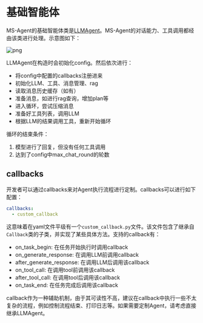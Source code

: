 # 基础智能体

MS-Agent的基础智能体类是[LLMAgent](https://github.com/modelscope/ms-agent/blob/main/ms_agent/agent/llm_agent.py)。MS-Agent的对话能力、工具调用都经由该类进行处理。示意图如下：

![png](../../resources/llmagent.png)

LLMAgent在构造时会初始化config。然后依次进行：

- 将config中配置的callbacks注册进来
- 初始化LLM、工具、消息管理、rag
- 读取消息历史缓存（如有）
- 准备消息，如进行rag查询，增加plan等
- 进入循环，尝试压缩消息
- 准备好工具列表，调用LLM
- 根据LLM的结果调用工具，重新开始循环

循环的结束条件：
1. 模型进行了回复，但没有任何工具调用
2. 达到了config中max_chat_round的轮数

## callbacks

开发者可以通过callbacks来对Agent执行流程进行定制。callbacks可以进行如下配置：

```yaml
callbacks:
  - custom_callback
```

这意味着在yaml文件平级有一个`custom_callback.py`文件。该文件包含了继承自`Callback`类的子类，并实现了某些具体方法。支持的callback有：

- on_task_begin: 在任务开始执行时调用callback
- on_generate_response: 在调用LLM前调用callback
- after_generate_response: 在调用LLM后调用该callback
- on_tool_call: 在调用tool前调用该callback
- after_tool_call: 在调用tool后调用该callback
- on_task_end: 在任务完成后调用该callback

callback作为一种辅助机制，由于其可读性不高，建议在callback中执行一些不太复杂的流程，例如控制流程结束、打印日志等。如果需要定制Agent，请考虑直接继承LLMAgent。

